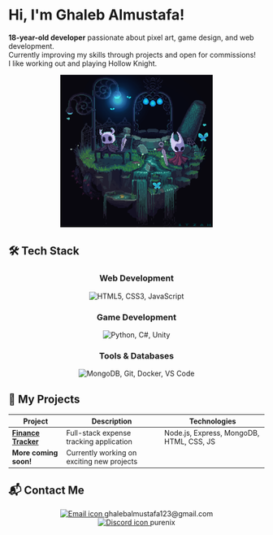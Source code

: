 # Hi, I'm Ghaleb Almustafa!

**18-year-old developer** passionate about pixel art, game design, and web development.  
Currently improving my skills through projects and open for commissions!  
I like working out and playing Hollow Knight.

<p align="center">
  <img src="/assets/HKandH.gif" width="300" alt="Hollow Knight pixel art">
</p>

## 🛠️ Tech Stack

<div align="center">
  
### Web Development
<img src="https://skillicons.dev/icons?i=html,css,js" title="HTML5, CSS3, JavaScript" />

### Game Development

<img src="https://skillicons.dev/icons?i=python,cs,unity" title="Python, C#, Unity" />

### Tools & Databases

<img src="https://skillicons.dev/icons?i=mongodb,git,docker,vscode" title="MongoDB, Git, Docker, VS Code" />
  
</div>

## 🚀 My Projects

<div align="center">

| Project                                                                | Description                                | Technologies                             |
| ---------------------------------------------------------------------- | ------------------------------------------ | ---------------------------------------- |
| **[Finance Tracker](https://github.com/ShuraNix/Finance-tracker-app)** | Full-stack expense tracking application    | Node.js, Express, MongoDB, HTML, CSS, JS |
| **More coming soon!**                                                  | Currently working on exciting new projects |                                          |

</div>

## 📬 Contact Me

<div align="center">

<a href="mailto:ghalebalmustafa123@gmail.com">
  <img src="https://img.shields.io/badge/Email-grey?logo=gmail&logoColor=white" alt="Email icon" />
</a>
<span>ghalebalmustafa123@gmail.com</span>

<br>

<a href="https://discordapp.com/users/purenix">
  <img src="https://img.shields.io/badge/Discord-grey?logo=discord&logoColor=white" alt="Discord icon" />
</a>
<span>purenix</span>

</div>
